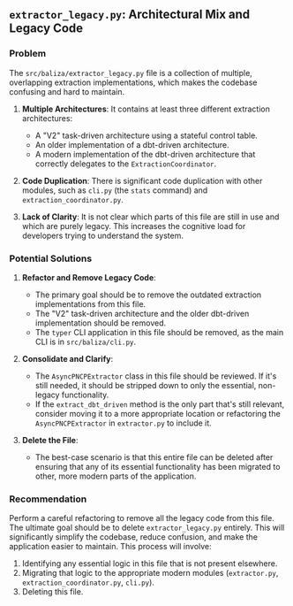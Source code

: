 ## `extractor_legacy.py`: Architectural Mix and Legacy Code

### Problem

The `src/baliza/extractor_legacy.py` file is a collection of multiple, overlapping extraction implementations, which makes the codebase confusing and hard to maintain.

1.  **Multiple Architectures**: It contains at least three different extraction architectures:
    *   A "V2" task-driven architecture using a stateful control table.
    *   An older implementation of a dbt-driven architecture.
    *   A modern implementation of the dbt-driven architecture that correctly delegates to the `ExtractionCoordinator`.

2.  **Code Duplication**: There is significant code duplication with other modules, such as `cli.py` (the `stats` command) and `extraction_coordinator.py`.

3.  **Lack of Clarity**: It is not clear which parts of this file are still in use and which are purely legacy. This increases the cognitive load for developers trying to understand the system.

### Potential Solutions

1.  **Refactor and Remove Legacy Code**:
    *   The primary goal should be to remove the outdated extraction implementations from this file.
    *   The "V2" task-driven architecture and the older dbt-driven implementation should be removed.
    *   The `typer` CLI application in this file should be removed, as the main CLI is in `src/baliza/cli.py`.

2.  **Consolidate and Clarify**:
    *   The `AsyncPNCPExtractor` class in this file should be reviewed. If it's still needed, it should be stripped down to only the essential, non-legacy functionality.
    *   If the `extract_dbt_driven` method is the only part that's still relevant, consider moving it to a more appropriate location or refactoring the `AsyncPNCPExtractor` in `extractor.py` to include it.

3.  **Delete the File**:
    *   The best-case scenario is that this entire file can be deleted after ensuring that any of its essential functionality has been migrated to other, more modern parts of the application.

### Recommendation

Perform a careful refactoring to remove all the legacy code from this file. The ultimate goal should be to delete `extractor_legacy.py` entirely. This will significantly simplify the codebase, reduce confusion, and make the application easier to maintain. This process will involve:

1.  Identifying any essential logic in this file that is not present elsewhere.
2.  Migrating that logic to the appropriate modern modules (`extractor.py`, `extraction_coordinator.py`, `cli.py`).
3.  Deleting this file.
